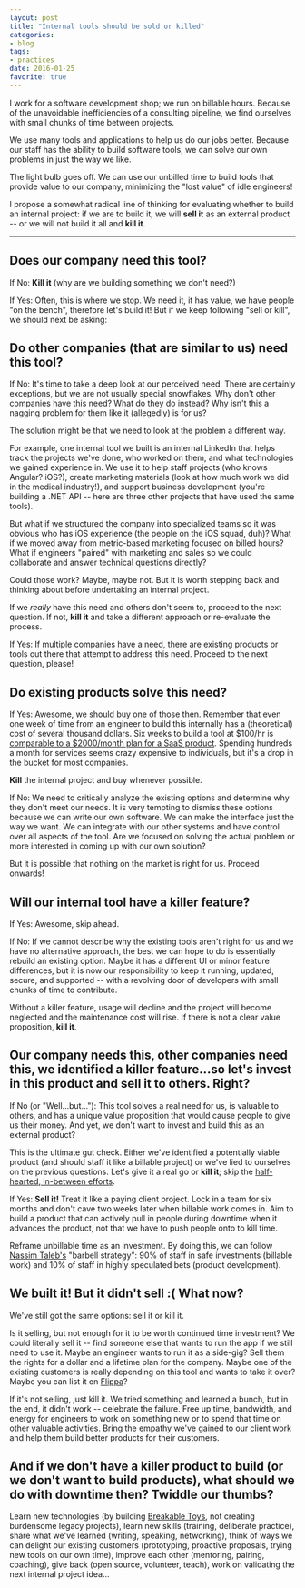```yaml
---
layout: post
title: "Internal tools should be sold or killed"
categories:
- blog
tags:
- practices
date: 2016-01-25
favorite: true
---
```


I work for a software development shop; we run on billable hours. Because of the unavoidable inefficiencies of a consulting pipeline, we find ourselves with small chunks of time between projects.

We use many tools and applications to help us do our jobs better. Because our staff has the ability to build software tools, we can solve our own problems in just the way we like.

The light bulb goes off. We can use our unbilled time to build tools that provide value to our company, minimizing the "lost value" of idle engineers!

I propose a somewhat radical line of thinking for evaluating whether to build an internal project: if we are to build it, we will **sell it** as an external product -- or we will not build it all and **kill it**.

---

## Does our company need this tool?

If No: **Kill it** (why are we building something we don't need?) 

If Yes: Often, this is where we stop. We need it, it has value, we have people "on the bench", therefore let's build it! But if we keep following "sell or kill", we should next be asking:

## Do other companies (that are similar to us) need this tool?

If No: It's time to take a deep look at our perceived need. There are certainly exceptions, but we are not usually special snowflakes. Why don't other companies have this need? What do they do instead? Why isn't this a nagging problem for them like it (allegedly) is for us?

The solution might be that we need to look at the problem a different way. 

For example, one internal tool we built is an internal LinkedIn that helps track the projects we've done, who worked on them, and what technologies we gained experience in. We use it to help staff projects (who knows Angular? iOS?), create marketing materials (look at how much work we did in the medical industry!), and support business development (you're building a .NET API -- here are three other projects that have used the same tools).

But what if we structured the company into specialized teams so it was obvious who has iOS experience (the people on the iOS squad, duh)? What if we moved away from metric-based marketing focused on billed hours? What if engineers "paired" with marketing and sales so we could collaborate and answer technical questions directly?

Could those work? Maybe, maybe not. But it is worth stepping back and thinking about before undertaking an internal project.

If we *really* have this need and others don't seem to, proceed to the next question. If not, **kill it** and take a different approach or re-evaluate the process.

If Yes: If multiple companies have a need, there are existing products or tools out there that attempt to address this need. Proceed to the next question, please!

## Do existing products solve this need?

If Yes: Awesome, we should buy one of those then. Remember that even one week of time from an engineer to build this internally has a (theoretical) cost of several thousand dollars. Six weeks to build a tool at $100/hr is [comparable to a $2000/month plan for a SaaS product][bm]. Spending hundreds a month for services seems crazy expensive to individuals, but it's a drop in the bucket for most companies.

**Kill** the internal project and buy whenever possible.

If No: We need to critically analyze the existing options and determine why they don't meet our needs. It is very tempting to dismiss these options because we can write our own software. We can make the interface just the way we want. We can integrate with our other systems and have control over all aspects of the tool. Are we focused on solving the actual problem or more interested in coming up with our own solution?

But it is possible that nothing on the market is right for us. Proceed onwards!

## Will our internal tool have a killer feature?

If Yes: Awesome, skip ahead.

If No: If we cannot describe why the existing tools aren't right for us and we have no alternative approach, the best we can hope to do is essentially rebuild an existing option. Maybe it has a different UI or minor feature differences, but it is now our responsibility to keep it running, updated, secure, and supported -- with a revolving door of developers with small chunks of time to contribute. 

Without a killer feature, usage will decline and the project will become neglected and the maintenance cost will rise. If there is not a clear value proposition, **kill it**.

## Our company needs this, other companies need this, we identified a killer feature...so let's invest in this product and sell it to others. Right?

If No (or "Well...but..."): This tool solves a real need for us, is valuable to others, and has a unique value proposition that would cause people to give us their money. And yet, we don't want to invest and build this as an external product?

This is the ultimate gut check. Either we've identified a potentially viable product (and should staff it like a billable project) or we've lied to ourselves on the previous questions. Let's give it a real go or **kill it**; skip the [half-hearted, in-between efforts][hell].

If Yes: **Sell it!** Treat it like a paying client project. Lock in a team for six months and don't cave two weeks later when billable work comes in. Aim to build a product that can actively pull in people during downtime when it advances the product, not that we have to push people onto to kill time.

Reframe unbillable time as an investment. By doing this, we can follow [Nassim Taleb's][nt] "barbell strategy": 90% of staff in safe investments (billable work) and 10% of staff in highly speculated bets (product development).

## We built it! But it didn't sell :( What now?

We've still got the same options: sell it or kill it.

Is it selling, but not enough for it to be worth continued time investment? We could literally sell it -- find someone else that wants to run the app if we still need to use it. Maybe an engineer wants to run it as a side-gig? Sell them the rights for a dollar and a lifetime plan for the company. Maybe one of the existing customers is really depending on this tool and wants to take it over? Maybe you can list it on [Flippa][f]?

If it's not selling, just kill it. We tried something and learned a bunch, but in the end, it didn't work -- celebrate the failure. Free up time, bandwidth, and energy for engineers to work on something new or to spend that time on other valuable activities. Bring the empathy we've gained to our client work and help them build better products for their customers.

## And if we don't have a killer product to build (or we don't want to build products), what should we do with downtime then? Twiddle our thumbs?

Learn new technologies (by building [Breakable Toys][bt], not creating burdensome legacy projects), learn new skills (training, deliberate practice), share what we've learned (writing, speaking, networking), think of ways we can delight our existing customers (prototyping, proactive proposals, trying new tools on our own time), improve each other (mentoring, pairing, coaching), give back (open source, volunteer, teach), work on validating the next internal project idea...

[bm]: https://baremetrics.com/calculator?cost=2000&engineers=1&salary=65000&weeks=6&maintenance=0.5
[hell]: https://sivers.org/hellyeah
[nt]: https://en.wikipedia.org/wiki/Nassim_Nicholas_Taleb
[f]: https://flippa.com/
[bt]: http://redsquirrel.com/dave/work/a2j/patterns/BreakableToys.html

